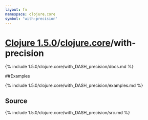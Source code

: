 ```yaml
---
layout: fn
namespace: clojure.core
symbol: "with-precision"
---
```


# [Clojure 1.5.0](../../)/[clojure.core](../)/with-precision

{% include 1.5.0/clojure.core/with_DASH_precision/docs.md %}

##Examples

{% include 1.5.0/clojure.core/with_DASH_precision/examples.md %}
## Source
{% include 1.5.0/clojure.core/with_DASH_precision/src.md %}

